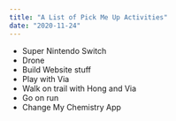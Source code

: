 ```yaml
---
title: "A List of Pick Me Up Activities"
date: "2020-11-24"
---
```


- Super Nintendo Switch
- Drone
- Build Website stuff
- Play with Via
- Walk on trail with Hong and Via
- Go on run
- Change My Chemistry App 
